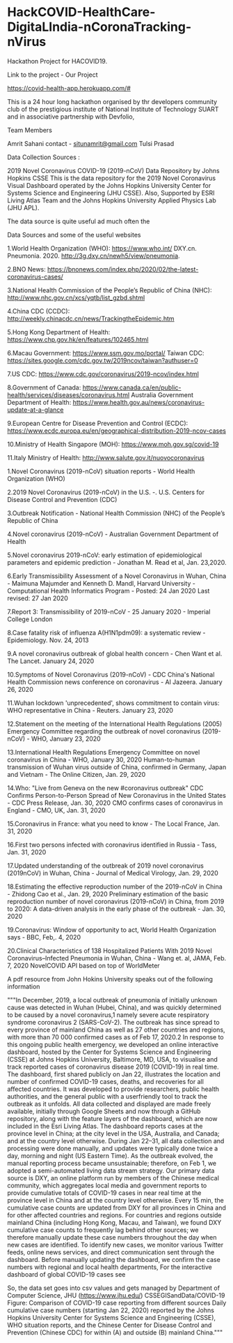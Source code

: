 # HackCOVID-HealthCare-DigitaLIndia-nCoronaTracking-nVirus
Hackathon Project for HACOVID19.

Link to the project - Our Project

https://covid-health-app.herokuapp.com/#



This is a 24 hour long hackathon organised by thr developers community club of the prestigious institute of National Institute of Technology SUART and in associative partnership with Devfolio,

Team Members

Amrit Sahani
contact - situnamrit@gmail.com
Tulsi Prasad



Data Collection Sources :

2019 Novel Coronavirus COVID-19 (2019-nCoV) Data Repository by Johns Hopkins CSSE
This is the data repository for the 2019 Novel Coronavirus Visual Dashboard operated by the Johns Hopkins University Center for Systems Science and Engineering (JHU CSSE). Also, Supported by ESRI Living Atlas Team and the Johns Hopkins University Applied Physics Lab (JHU APL).

The data source is quite useful ad much often the 

Data Sources and some of the useful websites

1.World Health Organization (WHO): https://www.who.int/
DXY.cn. Pneumonia. 2020. http://3g.dxy.cn/newh5/view/pneumonia.

2.BNO News: https://bnonews.com/index.php/2020/02/the-latest-coronavirus-cases/

3.National Health Commission of the People’s Republic of China (NHC):
http://www.nhc.gov.cn/xcs/yqtb/list_gzbd.shtml

4.China CDC (CCDC): http://weekly.chinacdc.cn/news/TrackingtheEpidemic.htm

5.Hong Kong Department of Health: https://www.chp.gov.hk/en/features/102465.html

6.Macau Government: https://www.ssm.gov.mo/portal/
Taiwan CDC: https://sites.google.com/cdc.gov.tw/2019ncov/taiwan?authuser=0

7.US CDC: https://www.cdc.gov/coronavirus/2019-ncov/index.html

8.Government of Canada: https://www.canada.ca/en/public-health/services/diseases/coronavirus.html
Australia Government Department of Health: https://www.health.gov.au/news/coronavirus-update-at-a-glance

9.European Centre for Disease Prevention and Control (ECDC): https://www.ecdc.europa.eu/en/geographical-distribution-2019-ncov-cases

10.Ministry of Health Singapore (MOH): https://www.moh.gov.sg/covid-19

11.Italy Ministry of Health: http://www.salute.gov.it/nuovocoronavirus




1.Novel Coronavirus (2019-nCoV) situation reports - World Health Organization (WHO)

2.2019 Novel Coronavirus (2019-nCoV) in the U.S. -. U.S. Centers for Disease Control and Prevention (CDC)

3.Outbreak Notification - National Health Commission (NHC) of the People’s Republic of China

4.Novel coronavirus (2019-nCoV) - Australian Government Department of Health

5.Novel coronavirus 2019-nCoV: early estimation of epidemiological parameters and epidemic prediction - Jonathan M. Read et al, Jan. 23,2020.

6.Early Transmissibility Assessment of a Novel Coronavirus in Wuhan, China - Maimuna Majumder and Kenneth D. Mandl, Harvard University - Computational Health Informatics Program - Posted: 24 Jan 2020 Last revised: 27 Jan 2020

7.Report 3: Transmissibility of 2019-nCoV - 25 January 2020 - Imperial College London‌

8.Case fatality risk of influenza A(H1N1pdm09): a systematic review - Epidemiology. Nov. 24, 2013

9.A novel coronavirus outbreak of global health concern - Chen Want et al. The Lancet. January 24, 2020

10.Symptoms of Novel Coronavirus (2019-nCoV) - CDC
China's National Health Commission news conference on coronavirus - Al Jazeera. January 26, 2020

11.Wuhan lockdown 'unprecedented', shows commitment to contain virus: WHO representative in China - Reuters. January 23, 2020

12.Statement on the meeting of the International Health Regulations (2005) Emergency Committee regarding the outbreak of novel coronavirus (2019-nCoV) - WHO, January 23, 2020

13.International Health Regulations Emergency Committee on novel coronavirus in China - WHO, January 30, 2020
Human-to-human transmission of Wuhan virus outside of China, confirmed in Germany, Japan and Vietnam - The Online Citizen, Jan. 29, 2020

14.Who: "Live from Geneva on the new #coronavirus outbreak"
CDC Confirms Person-to-Person Spread of New Coronavirus in the United States - CDC Press Release, Jan. 30, 2020
CMO confirms cases of coronavirus in England - CMO, UK, Jan. 31, 2020

15.Coronavirus in France: what you need to know - The Local France, Jan. 31, 2020

16.First two persons infected with coronavirus identified in Russia - Tass, Jan. 31, 2020

17.Updated understanding of the outbreak of 2019 novel coronavirus (2019nCoV) in Wuhan, China - Journal of Medical Virology, Jan. 29, 2020

18.Estimating the effective reproduction number of the 2019-nCoV in China - Zhidong Cao et al., Jan. 29, 2020
Preliminary estimation of the basic reproduction number of novel coronavirus (2019-nCoV) in China, from 2019 to 2020: A data-driven analysis in the early phase of the outbreak - Jan. 30, 2020

19.Coronavirus: Window of opportunity to act, World Health Organization says - BBC, Feb,\. 4, 2020

20.Clinical Characteristics of 138 Hospitalized Patients With 2019 Novel Coronavirus–Infected Pneumonia in Wuhan, China - Wang et. al, JAMA, Feb. 7, 2020
NovelCOVID API based on top of WorldMeter



A pdf resource from John Hokins University speaks out of the following information

"""In December, 2019, a local outbreak of
pneumonia of initially unknown cause
was detected in Wuhan (Hubei, China),
and was quickly determined to be
caused by a novel coronavirus,1
 namely
severe acute respiratory syndrome
coronavirus 2 (SARS-CoV-2). The
outbreak has since spread to every
province of mainland China as well as
27 other countries and regions, with
more than 70 000 confirmed cases as
of Feb 17, 2020.2
 In response to this
ongoing public health emergency,
we developed an online interactive
dashboard, hosted by the Center for
Systems Science and Engineering
(CSSE) at Johns Hopkins University,
Baltimore, MD, USA, to visualise and
track reported cases of coronavirus
disease 2019 (COVID-19) in real time.
The dashboard, first shared publicly
on Jan 22, illustrates the location and
number of confirmed COVID-19 cases,
deaths, and recoveries for all affected
countries. It was developed to provide
researchers, public health authorities,
and the general public with a userfriendly tool to track the outbreak
as it unfolds. All data collected and
displayed are made freely available,
initially through Google Sheets and
now through a GitHub repository,
along with the feature layers of the
dashboard, which are now included in
the Esri Living Atlas.
The dashboard reports cases at the
province level in China; at the city level
in the USA, Australia, and Canada;
and at the country level otherwise.
During Jan 22–31, all data collection
and processing were done manually,
and updates were typically done twice
a day, morning and night (US Eastern
Time). As the outbreak evolved, the
manual reporting process became
unsustainable; therefore, on Feb 1,
we adopted a semi-automated living
data stream strategy. Our primary data
source is DXY, an online platform run
by members of the Chinese medical
community, which aggregates local
media and government reports to
provide cumulative totals of COVID-19
cases in near real time at the province
level in China and at the country
level otherwise. Every 15 min, the
cumulative case counts are updated
from DXY for all provinces in China
and for other affected countries and
regions. For countries and regions
outside mainland China (including
Hong Kong, Macau, and Taiwan), we
found DXY cumulative case counts to
frequently lag behind other sources;
we therefore manually update these
case numbers throughout the day
when new cases are identified. To
identify new cases, we monitor
various Twitter feeds, online news
services, and direct communication
sent through the dashboard. Before
manually updating the dashboard,
we confirm the case numbers with
regional and local health departments,
For the interactive dashboard
of global COVID-19 cases see

So, the data set goes into csv values and gets managed by Department of Computer Science, JHU (https://www.jhu.edu/)
CSSEGISandData/COVID-19
Figure: Comparison of COVID-19 case reporting from different sources
Daily cumulative case numbers (starting Jan 22, 2020) reported by the Johns Hopkins University Center for
Systems Science and Engineering (CSSE), WHO situation reports, and the Chinese Center for Disease Control
and Prevention (Chinese CDC) for within (A) and outside (B) mainland China."""





